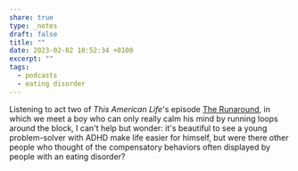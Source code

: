 ```yaml
---
share: true
type: _notes
draft: false
title: ""
date: 2023-02-02 10:52:34 +0100
excerpt: ""
tags:
  - podcasts
  - eating disorder
---
```


Listening to act two of _This American Life_'s episode [The Runaround](https://www.thisamericanlife.org/789/the-runaround/act-two-6), in which we meet a boy who can only really calm his mind by running loops around the block, I can't help but wonder: it's beautiful to see a young problem-solver with ADHD make life easier for himself, but were there other people who thought of the compensatory behaviors often displayed by people with an eating disorder?


